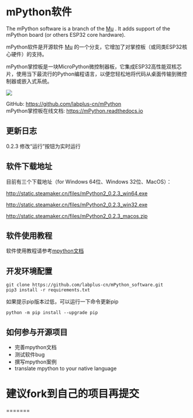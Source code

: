 
# mPython软件
The mPython software is a branch of the [Mu](https://github.com/mu-editor/mu) . It adds support of the mPython board (or others ESP32 core hardware).

mPython软件是开源软件 [Mu](https://github.com/mu-editor/mu) 的一个分支，它增加了对掌控板（或同类ESP32核心硬件）的支持。

mPython掌控板是一块MicroPython微控制器板，它集成ESP32高性能双核芯片，使用当下最流行的Python编程语言，以便您轻松地将代码从桌面传输到微控制器或嵌入式系统。

![](https://github.com/labplus-cn/mPython/blob/master/docs/images/掌控-立1.png)  

GitHub: https://github.com/labplus-cn/mPython    <br/>
mPython掌控板在线文档: https://mPython.readthedocs.io

## 更新日志
0.2.3 修改“运行”按钮为实时运行

## 软件下载地址
目前有三个下载地址（for Windows 64位、Windows 32位、MacOS）：

http://static.steamaker.cn/files/mPython2_0.2.3_win64.exe

http://static.steamaker.cn/files/mPython2_0.2.3_win32.exe

http://static.steamaker.cn/files/mPython2_0.2.3_macos.zip

## 软件使用教程
软件使用教程请参考[mpython文档](https://mpython.readthedocs.io/zh/latest/board/software.html)

## 开发环境配置
```
git clone https://github.com/labplus-cn/mPython_software.git
pip3 install -r requirements.txt
```
如果提示pip版本过低，可以运行一下命令更新pip
```
python -m pip install --upgrade pip
```
## 如何参与开源项目
* 完善mpython文档
* 测试软件bug
* 撰写mpython案例
* translate mpython to your native language

建议fork到自己的项目再提交
=======
=======

